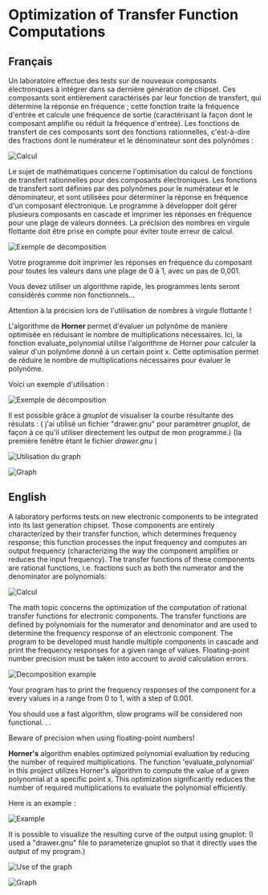 # __Optimization of Transfer Function Computations__

## Français

   Un laboratoire effectue des tests sur de nouveaux composants électroniques à intégrer dans sa dernière génération de chipset. Ces composants sont entièrement caractérisés par leur fonction de transfert, qui détermine la réponse en fréquence ; cette fonction traite la fréquence d'entrée et calcule une fréquence de sortie (caractérisant la façon dont le composant amplifie ou réduit la fréquence d'entrée). Les fonctions de transfert de ces composants sont des fonctions rationnelles, c'est-à-dire des fractions dont le numérateur et le dénominateur sont des polynômes :

![Calcul](include/calcul107.png)

   Le sujet de mathématiques concerne l'optimisation du calcul de fonctions de transfert rationnelles pour des composants électroniques. Les fonctions de transfert sont définies par des polynômes pour le numérateur et le dénominateur, et sont utilisées pour déterminer la réponse en fréquence d'un composant électronique. Le programme à développer doit gérer plusieurs composants en cascade et imprimer les réponses en fréquence pour une plage de valeurs données. La précision des nombres en virgule flottante doit être prise en compte pour éviter toute erreur de calcul.

![Exemple de décomposition](include/exemple107.png)

Votre programme doit imprimer les réponses en fréquence du composant pour toutes les valeurs dans une plage de 0 à 1, avec un pas de 0,001.

Vous devez utiliser un algorithme rapide, les programmes lents seront considérés comme non fonctionnels...

Attention à la précision lors de l'utilisation de nombres à virgule flottante !

   L'algorithme de __Horner__ permet d'évaluer un polynôme de manière optimisée en réduisant le nombre de multiplications nécessaires. Ici, la fonction evaluate_polynomial utilise l'algorithme de Horner pour calculer la valeur d'un polynôme donné à un certain point x. Cette optimisation permet de réduire le nombre de multiplications nécessaires pour évaluer le polynôme.

Voici un exemple d'utilisation : 

![Exemple de décomposition](include/exempleutilisation107.png)

Il est possible grâce à _gnuplot_ de visualiser la courbe résultante des résulats :
( j'ai utilisé un fichier "drawer.gnu" pour paramètrer _gnuplot_, de façon à ce qu'il utiliser directement les output de mon programme.)
(la première fenêtre étant le fichier _drawer.gnu_ )

![Utilisation du graph](include/exemplerendu.png)

![Graph](include/output.png)

## English

   A laboratory performs tests on new electronic components to be integrated into its last generation chipset. Those components are entirely characterized by their transfer function, which determines frequency response; this function processes the input frequency and computes an output frequency (characterizing the way the component amplifies or reduces the input frequency). The transfer functions of these components are rational functions, i.e. fractions such as both the numerator and the denominator are polynomials:

![Calcul](include/calcul107.png)

   The math topic concerns the optimization of the computation of rational transfer functions for electronic components. The transfer functions are defined by polynomials for the numerator and denominator and are used to determine the frequency response of an electronic component. The program to be developed must handle multiple components in cascade and print the frequency responses for a given range of values. Floating-point number precision must be taken into account to avoid calculation errors.

![Decomposition example](include/exemple107.png)

Your program has to print the frequency responses of the component for a every values in a range from 0 to 1, with a step of 0.001.

You should use a fast algorithm, slow programs will be considered non functional. . .

Beware of precision when using floating-point numbers!

   __Horner's__ algorithm enables optimized polynomial evaluation by reducing the number of required multiplications. The function 'evaluate_polynomial' in this project utilizes Horner's algorithm to compute the value of a given polynomial at a specific point x. This optimization significantly reduces the number of required multiplications to evaluate the polynomial efficiently.

Here is an example :

![Example](include/exempleutilisation107.png)

It is possible to visualize the resulting curve of the output using gnuplot:
(I used a "drawer.gnu" file to parameterize gnuplot so that it directly uses the output of my program.)

![Use of the graph](include/exemplerendu.png)

![Graph](include/output.png)